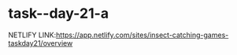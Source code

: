 # task--day-21-a
NETLIFY LINK:https://app.netlify.com/sites/insect-catching-games-taskday21/overview
